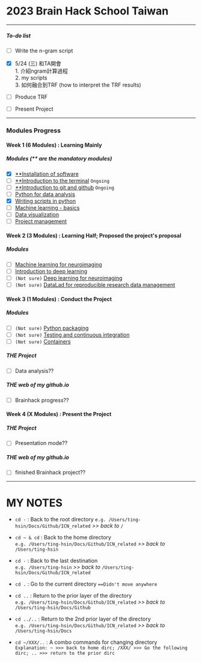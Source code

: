 # 2023 Brain Hack School Taiwan
***
##### To-do list
- [ ] Write the n-gram script
- [x] 5/24 (三) 和TA開會  
      1. 介紹ngram計算過程  
      2. my scripts  
      3. 如何融合到TRF (how to interpret the TRF results)
- [ ] Produce TRF
- [ ] Present Project


***
### Modules Progress
#### Week 1 (6 Modules) : Learning Mainly
##### Modules (** are the mandatory modules)
- [x] [**Installation of software](https://school.brainhackmtl.org/modules/installation/)
- [ ] [**Introduction to the terminal](https://school.brainhackmtl.org/modules/introduction_to_terminal/) `Ongoing`  
- [ ] [**Introduction to git and github](https://school.brainhackmtl.org/modules/git_github/) `Ongoing`  
- [ ] [Python for data analysis](https://school.brainhackmtl.org/modules/python_data_analysis/)
- [x] [Writing scripts in python](https://school.brainhackmtl.org/modules/python_scripts/)  
- [ ] [Machine learning - basics](https://school.brainhackmtl.org/modules/machine_learning_basics/)
- [ ] [Data visualization](https://school.brainhackmtl.org/modules/python_visualization/)
- [ ] [Project management](https://school-brainhack.github.io/modules/project_management/)

#### Week 2 (3 Modules) : Learning Half; Proposed the project's proposal
##### Modules
- [ ] [Machine learning for neuroimaging](https://school.brainhackmtl.org/modules/machine_learning_neuroimaging/)
- [ ] [Introduction to deep learning](https://school.brainhackmtl.org/modules/deep_learning_intro/)
- [ ] `(Not sure)` [Deep learning for neuroimaging](https://school.brainhackmtl.org/modules/dl_for_neuroimaging/)
- [ ] `(Not sure)` [DataLad for reproducible research data management](https://school.brainhackmtl.org/modules/datalad/)

#### Week 3 (1 Modules) : Conduct the Project
##### Modules
- [ ] `(Not sure)` [Python packaging](https://school.brainhackmtl.org/modules/packaging/)
- [ ] `(Not sure)` [Testing and continuous integration](https://school.brainhackmtl.org/modules/testing/)
- [ ] `(Not sure)` [Containers](https://school.brainhackmtl.org/modules/containers/)

##### THE Project
- [ ] Data analysis??

##### THE web of my github.io
- [ ] Brainhack progress??

#### Week 4 (X Modules) : Present the Project
##### THE Project
- [ ] Presentation mode??

##### THE web of my github.io
- [ ] finished Brainhack project??


***
# MY NOTES 

- `cd -` : Back to the root directory  `e.g. /Users/ting-hsin/Docs/Github/ICN_related` *>> back to* ` / `

- `cd ~ & cd` : Back to the home directory  
     `e.g. /Users/ting-hsin/Docs/Github/ICN_related` *>> back to* `/Users/ting-hsin`

- `cd -` : Back to the last destination  
     `e.g. /Users/ting-hsin` *>> back to* `/Users/ting-hsin/Docs/Github/ICN_related`

- `cd .` : Go to the current directory `==Didn't move anywhere`

- `cd ..` : Return to the prior layer of the directory  
     `e.g. /Users/ting-hsin/Docs/Github/ICN_related` *>> back to*  `/Users/ting-hsin/Docs/Github`

- `cd ../..` : Return to the 2nd prior layer of the directory  
     `e.g. /Users/ting-hsin/Docs/Github/ICN_related` *>> back to*  `/Users/ting-hsin/Docs`

- `cd ~/XXX/..` : A combo commands for changing directory  
     `Explanation: ~ >>> back to home dirc; /XXX/ >>> Go the following dirc; .. >>> return to the prior dirc`

